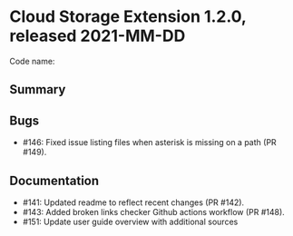 # Cloud Storage Extension 1.2.0, released 2021-MM-DD

Code name:

## Summary

## Bugs

* #146: Fixed issue listing files when asterisk is missing on a path (PR #149).

## Documentation

* #141: Updated readme to reflect recent changes (PR #142).
* #143: Added broken links checker Github actions workflow (PR #148).
* #151: Update user guide overview with additional sources
